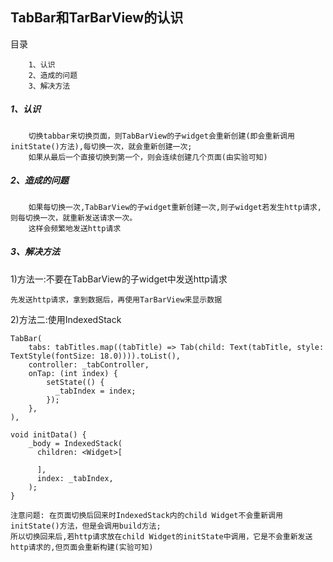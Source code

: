 TabBar和TarBarView的认识
-----
目录
```
    1、认识
    2、造成的问题
    3、解决方法
```
##### 1、认识
```
    切换tabbar来切换页面，则TabBarView的子widget会重新创建(即会重新调用initState()方法),每切换一次，就会重新创建一次;
    如果从最后一个直接切换到第一个，则会连续创建几个页面(由实验可知)
```
##### 2、造成的问题
```
    如果每切换一次,TabBarView的子widget重新创建一次,则子widget若发生http请求,则每切换一次，就重新发送请求一次。
    这样会频繁地发送http请求
```
##### 3、解决方法
1)方法一:不要在TabBarView的子widget中发送http请求
```
先发送http请求，拿到数据后，再使用TarBarView来显示数据
```
2)方法二:使用IndexedStack
```
TabBar(
    tabs: tabTitles.map((tabTitle) => Tab(child: Text(tabTitle, style: TextStyle(fontSize: 18.0)))).toList(),
    controller: _tabController,
    onTap: (int index) {
        setState(() {
          _tabIndex = index;
        });
    },
),
```
```
void initData() {
    _body = IndexedStack(
      children: <Widget>[
        
      ],
      index: _tabIndex,
    );
}
```
```
注意问题: 在页面切换后回来时IndexedStack内的child Widget不会重新调用initState()方法，但是会调用build方法;
所以切换回来后,若http请求放在child Widget的initState中调用，它是不会重新发送http请求的,但页面会重新构建(实验可知)
```
